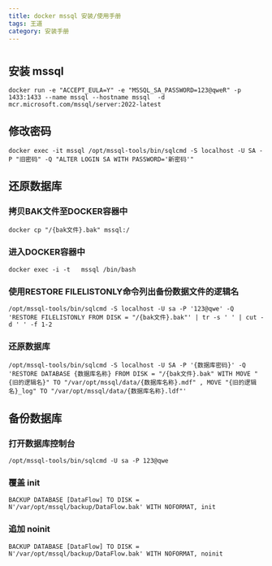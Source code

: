 ```yaml
---
title: docker mssql 安装/使用手册
tags: 王道
category: 安装手册
---
```

# 
## 安装 mssql
```plaintext?linenums
docker run -e "ACCEPT_EULA=Y" -e "MSSQL_SA_PASSWORD=123@qweR" -p 1433:1433 --name mssql --hostname mssql  -d  mcr.microsoft.com/mssql/server:2022-latest
```
## 修改密码
```plaintext?linenums
docker exec -it mssql /opt/mssql-tools/bin/sqlcmd -S localhost -U SA -P "旧密码" -Q "ALTER LOGIN SA WITH PASSWORD='新密码'"
```
## 还原数据库
### 拷贝BAK文件至DOCKER容器中
```plaintext?linenums
docker cp "/{bak文件}.bak" mssql:/
```
### 进入DOCKER容器中
```plaintext?linenums
docker exec -i -t   mssql /bin/bash
```
### 使用RESTORE FILELISTONLY命令列出备份数据文件的逻辑名
```plaintext?linenums
/opt/mssql-tools/bin/sqlcmd -S localhost -U sa -P '123@qwe' -Q 'RESTORE FILELISTONLY FROM DISK = "/{bak文件}.bak"' | tr -s ' ' | cut -d ' ' -f 1-2
```
### 还原数据库
```plaintext?linenums
/opt/mssql-tools/bin/sqlcmd -S localhost -U SA -P '{数据库密码}' -Q 'RESTORE DATABASE {数据库名称} FROM DISK = "/{bak文件}.bak" WITH MOVE "{旧的逻辑名}" TO "/var/opt/mssql/data/{数据库名称}.mdf" , MOVE "{旧的逻辑名}_log" TO "/var/opt/mssql/data/{数据库名称}.ldf"'
```
## 备份数据库
### 打开数据库控制台
```plaintext?linenums
/opt/mssql-tools/bin/sqlcmd -U sa -P 123@qwe
```
### 覆盖 init
```plaintext?linenums
BACKUP DATABASE [DataFlow] TO DISK = N'/var/opt/mssql/backup/DataFlow.bak' WITH NOFORMAT, init
```
### 追加 noinit
```plaintext?linenums
BACKUP DATABASE [DataFlow] TO DISK = N'/var/opt/mssql/backup/DataFlow.bak' WITH NOFORMAT, noinit
```
